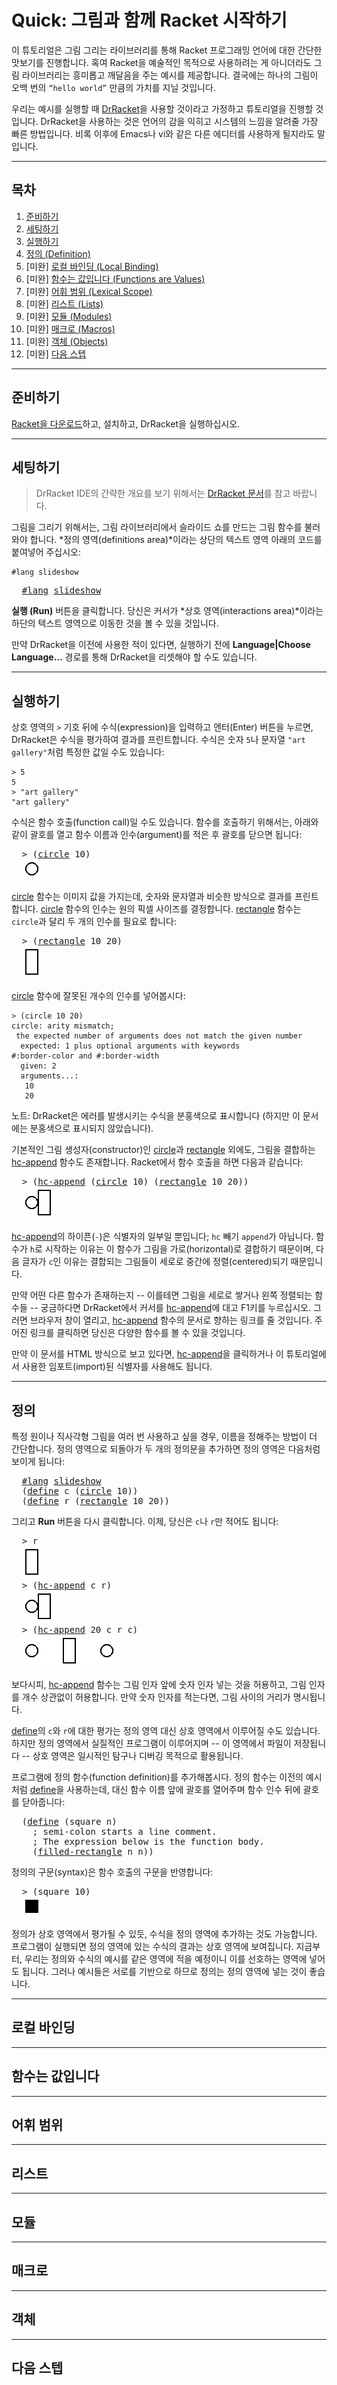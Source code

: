 # Quick: 그림과 함께 Racket 시작하기

이 튜토리얼은 그림 그리는 라이브러리를 통해 Racket 프로그래밍 언어에 대한 간단한 맛보기를 진행합니다. 혹여 Racket을 예술적인 목적으로 사용하려는 게 아니더라도 그림 라이브러리는 흥미롭고 깨달음을 주는 예시를 제공합니다. 결국에는 하나의 그림이 오백 번의 `“hello world”` 만큼의 가치를 지닐 것입니다.

우리는 예시를 실행할 때 [DrRacket](https://download.racket-lang.org/)을 사용할 것이라고 가정하고 튜토리얼을 진행할 것입니다. DrRacket을 사용하는 것은 언어의 감을 익히고 시스템의 느낌을 알려줄 가장 빠른 방법입니다. 비록 이후에 Emacs나 vi와 같은 다른 에디터를 사용하게 될지라도 말입니다.

---

## 목차
1. [준비하기](#준비하기)
1. [세팅하기](#세팅하기)
1. [실행하기](#실행하기)
1. [정의 (Definition)](#정의)
1. [미완] [로컬 바인딩 (Local Binding)](#로컬-바인딩)
1. [미완] [함수는 값입니다 (Functions are Values)](#함수는-값입니다)
1. [미완] [어휘 범위 (Lexical Scope)](#어휘-범위)
1. [미완] [리스트 (Lists)](#리스트)
1. [미완] [모듈 (Modules)](#모듈)
1. [미완] [매크로 (Macros)](#매크로)
1. [미완] [객체 (Objects)](#객체)
1. [미완] [다음 스텝](#다음-스텝)

---

## 준비하기

[Racket을 다운로드](https://download.racket-lang.org/)하고, 설치하고, DrRacket을 실행하십시오.

---

## 세팅하기

> DrRacket IDE의 간략한 개요를 보기 위해서는 [DrRacket 문서](https://docs.racket-lang.org/drracket/interface-essentials.html)를 참고 바랍니다.

그림을 그리기 위해서는, 그림 라이브러리에서 슬라이드 쇼를 만드는 그림 함수를 불러와야 합니다. *정의 영역(definitions area)*이라는 상단의 텍스트 영역  아래의 코드를 붙여넣어 주십시오:

```
#lang slideshow
```

<pre>
  <a href="https://docs.racket-lang.org/guide/Module_Syntax.html#%28part._hash-lang%29">#lang</a> <a href="https://docs.racket-lang.org/slideshow/index.html">slideshow</a>
</pre>

**실행 (Run)** 버튼을 클릭합니다. 당신은 커서가 *상호 영역(interactions area)*이라는 하단의 텍스트 영역으로 이동한 것을 볼 수 있을 것입니다.

만약 DrRacket을 이전에 사용한 적이 있다면, 실행하기 전에 **Language|Choose Language...** 경로를 통해 DrRacket을 리셋해야 할 수도 있습니다.

---

## 실행하기

상호 영역의 `>` 기호 뒤에 수식(expression)을 입력하고 엔터(Enter) 버튼을 누르면, DrRacket은 수식을 평가하여 결과를 프린트합니다. 수식은 숫자 `5`나 문자열 `"art gallery"`처럼 특정한 값일 수도 있습니다:

```
> 5
5
> "art gallery"
"art gallery"
```

수식은 함수 호출(function call)일 수도 있습니다. 함수를 호출하기 위해서는, 아래와 같이 괄호를 열고 함수 이름과 인수(argument)를 적은 후 괄호를 닫으면 됩니다:

<pre>
  > (<a href="https://docs.racket-lang.org/pict/Basic_Pict_Constructors.html#%28def._%28%28lib._pict%2Fmain..rkt%29._circle%29%29">circle</a> 10)
  <img src="pic/pict.png"/>
</pre>

[circle](https://docs.racket-lang.org/pict/Basic_Pict_Constructors.html#%28def._%28%28lib._pict%2Fmain..rkt%29._circle%29%29) 함수는 이미지 값을 가지는데, 숫자와 문자열과 비슷한 방식으로 결과를 프린트합니다. [circle](https://docs.racket-lang.org/pict/Basic_Pict_Constructors.html#%28def._%28%28lib._pict%2Fmain..rkt%29._circle%29%29) 함수의 인수는 원의 픽셀 사이즈를 결정합니다. [rectangle](https://docs.racket-lang.org/pict/Basic_Pict_Constructors.html#%28def._%28%28lib._pict%2Fmain..rkt%29._rectangle%29%29) 함수는 `circle`과 달리 두 개의 인수를 필요로 합니다:

<pre>
  > (<a href="https://docs.racket-lang.org/pict/Basic_Pict_Constructors.html#%28def._%28%28lib._pict%2Fmain..rkt%29._rectangle%29%29">rectangle</a> 10 20)
  <img src="pic/pict_2.png"/>
</pre>

[circle](https://docs.racket-lang.org/pict/Basic_Pict_Constructors.html#%28def._%28%28lib._pict%2Fmain..rkt%29._circle%29%29) 함수에 잘못된 개수의 인수를 넣어봅시다:

```
> (circle 10 20)
circle: arity mismatch;
 the expected number of arguments does not match the given number
  expected: 1 plus optional arguments with keywords
#:border-color and #:border-width
  given: 2
  arguments...:
   10
   20
```

노트: DrRacket은 에러를 발생시키는 수식을 분홍색으로 표시합니다 (하지만 이 문서에는 분홍색으로 표시되지 않았습니다).

기본적인 그림 생성자(constructor)인 [circle](https://docs.racket-lang.org/pict/Basic_Pict_Constructors.html#%28def._%28%28lib._pict%2Fmain..rkt%29._circle%29%29)과 [rectangle](https://docs.racket-lang.org/pict/Basic_Pict_Constructors.html#%28def._%28%28lib._pict%2Fmain..rkt%29._rectangle%29%29) 외에도, 그림을 결합하는 [hc-append](https://docs.racket-lang.org/pict/Pict_Combiners.html#%28def._%28%28lib._pict%2Fmain..rkt%29._hc-append%29%29) 함수도 존재합니다. Racket에서 함수 호출을 하면 다음과 같습니다:

<pre>
  > (<a href="https://docs.racket-lang.org/pict/Pict_Combiners.html#%28def._%28%28lib._pict%2Fmain..rkt%29._hc-append%29%29">hc-append</a> (<a href="https://docs.racket-lang.org/pict/Basic_Pict_Constructors.html#%28def._%28%28lib._pict%2Fmain..rkt%29._circle%29%29">circle</a> 10) (<a href="https://docs.racket-lang.org/pict/Basic_Pict_Constructors.html#%28def._%28%28lib._pict%2Fmain..rkt%29._rectangle%29%29">rectangle</a> 10 20))
  <img src="pic/pict_3.png"/>
</pre>

[hc-append](https://docs.racket-lang.org/pict/Pict_Combiners.html#%28def._%28%28lib._pict%2Fmain..rkt%29._hc-append%29%29)의 하이픈(`-`)은 식별자의 일부일 뿐입니다; `hc` 빼기 `append`가 아닙니다. 함수가 `h`로 시작하는 이유는 이 함수가 그림을 가로(horizontal)로 결합하기 때문이며, 다음 글자가 `c`인 이유는 결합되는 그림들이 세로로 중간에 정렬(centered)되기 때문입니다.

만약 어떤 다른 함수가 존재하는지 -- 이를테면 그림을 세로로 쌓거나 왼쪽 정렬되는 함수들 -- 궁금하다면 DrRacket에서 커서를 [hc-append](https://docs.racket-lang.org/pict/Pict_Combiners.html#%28def._%28%28lib._pict%2Fmain..rkt%29._hc-append%29%29)에 대고 F1키를 누르십시오. 그러면 브라우저 창이 열리고, [hc-append](https://docs.racket-lang.org/pict/Pict_Combiners.html#%28def._%28%28lib._pict%2Fmain..rkt%29._hc-append%29%29) 함수의 문서로 향하는 링크를 줄 것입니다. 주어진 링크를 클릭하면 당신은 다양한 함수를 볼 수 있을 것입니다.

만약 이 문서를 HTML 방식으로 보고 있다면, [hc-append](https://docs.racket-lang.org/pict/Pict_Combiners.html#%28def._%28%28lib._pict%2Fmain..rkt%29._hc-append%29%29)을 클릭하거나 이 튜토리얼에서 사용한 임포트(import)된 식별자를 사용해도 됩니다.

---

## 정의

특정 원이나 직사각형 그림을 여러 번 사용하고 싶을 경우, 이름을 정해주는 방법이 더 간단합니다. 정의 영역으로 되돌아가 두 개의 정의문을 추가하면 정의 영역은 다음처럼 보이게 됩니다:

<pre>
  <a href="https://docs.racket-lang.org/guide/Module_Syntax.html#%28part._hash-lang%29">#lang</a> <a href="https://docs.racket-lang.org/slideshow/index.html">slideshow</a>
  (<a href="https://docs.racket-lang.org/reference/define.html#%28form._%28%28lib._racket%2Fprivate%2Fbase..rkt%29._define%29%29">define</a> c (<a href="https://docs.racket-lang.org/pict/Basic_Pict_Constructors.html#%28def._%28%28lib._pict%2Fmain..rkt%29._circle%29%29">circle</a> 10))
  (<a href="https://docs.racket-lang.org/reference/define.html#%28form._%28%28lib._racket%2Fprivate%2Fbase..rkt%29._define%29%29">define</a> r (<a href="https://docs.racket-lang.org/pict/Basic_Pict_Constructors.html#%28def._%28%28lib._pict%2Fmain..rkt%29._rectangle%29%29">rectangle</a> 10 20))
</pre>

그리고 **Run** 버튼을 다시 클릭합니다. 이제, 당신은 `c`나 `r`만 적어도 됩니다:

<pre>
  > r
  <img src="pic/pict_4.png"/>
  > (<a href="https://docs.racket-lang.org/pict/Pict_Combiners.html#%28def._%28%28lib._pict%2Fmain..rkt%29._hc-append%29%29">hc-append</a> c r)
  <img src="pic/pict_5.png"/>
  > (<a href="https://docs.racket-lang.org/pict/Pict_Combiners.html#%28def._%28%28lib._pict%2Fmain..rkt%29._hc-append%29%29">hc-append</a> 20 c r c)
  <img src="pic/pict_6.png"/>
</pre>

보다시피, [hc-append](https://docs.racket-lang.org/pict/Pict_Combiners.html#%28def._%28%28lib._pict%2Fmain..rkt%29._hc-append%29%29) 함수는 그림 인자 앞에 숫자 인자 넣는 것을 허용하고, 그림 인자를 개수 상관없이 허용합니다. 만약 숫자 인자를 적는다면, 그림 사이의 거리가 명시됩니다.

[define](https://docs.racket-lang.org/reference/define.html#%28form._%28%28lib._racket%2Fprivate%2Fbase..rkt%29._define%29%29)의 `c`와 `r`에 대한 평가는 정의 영역 대신 상호 영역에서 이루어질 수도 있습니다. 하지만 정의 영역에서 실질적인 프로그램이 이루어지며 -- 이 영역에서 파일이 저장됩니다 -- 상호 영역은 일시적인 탐구나 디버깅 목적으로 활용됩니다.

프로그램에 정의 함수(function definition)를 추가해봅시다. 정의 함수는 이전의 예시처럼 [define](https://docs.racket-lang.org/reference/define.html#%28form._%28%28lib._racket%2Fprivate%2Fbase..rkt%29._define%29%29)을 사용하는데, 대신 함수 이름 앞에 괄호를 열어주며 함수 인수 뒤에 괄호를 닫아줍니다:

<pre>
  (<a href="https://docs.racket-lang.org/reference/define.html#%28form._%28%28lib._racket%2Fprivate%2Fbase..rkt%29._define%29%29">define</a> (square n)
    ; semi-colon starts a line comment.
    ; The expression below is the function body.
    (<a href="https://docs.racket-lang.org/pict/Basic_Pict_Constructors.html#%28def._%28%28lib._pict%2Fmain..rkt%29._filled-rectangle%29%29">filled-rectangle</a> n n))
</pre>

정의의 구문(syntax)은 함수 호출의 구문을 반영합니다:

<pre>
  > (square 10)
  <img src="pic/pict_7.png"/>
</pre>

정의가 상호 영역에서 평가될 수 있듯, 수식을 정의 영역에 추가하는 것도 가능합니다. 프로그램이 실행되면 정의 영역에 있는 수식의 결과는 상호 영역에 보여집니다. 지금부터, 우리는 정의와 수식의 예시를 같은 영역에 적을 예정이니 이를 선호하는 영역에 넣어도 됩니다. 그러나 예시들은 서로를 기반으로 하므로 정의는 정의 영역에 넣는 것이 좋습니다.

---

## 로컬 바인딩

---

## 함수는 값입니다

---

## 어휘 범위

---

## 리스트

---

## 모듈

---

## 매크로

---

## 객체

---

## 다음 스텝
